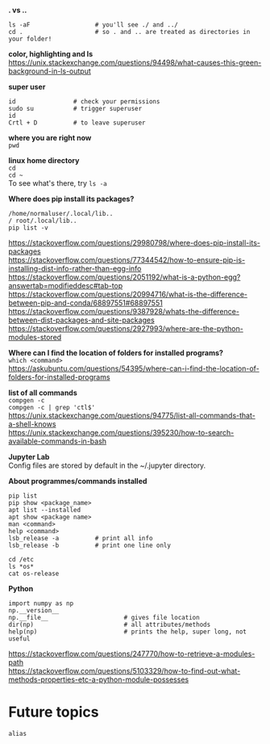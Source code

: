 **. vs ..**  
```
ls -aF                  # you'll see ./ and ../
cd .                    # so . and .. are treated as directories in your folder!
```
**color, highlighting and ls**  
https://unix.stackexchange.com/questions/94498/what-causes-this-green-background-in-ls-output  

**super user**  
```
id                # check your permissions
sudo su           # trigger superuser
id
Crtl + D          # to leave superuser
```

**where you are right now**  
`pwd`  

**linux home directory**  
`cd`  
`cd ~`  
To see what's there, try `ls -a`  

**Where does pip install its packages?**  
```
/home/normaluser/.local/lib..
/ root/.local/lib..
pip list -v
```
https://stackoverflow.com/questions/29980798/where-does-pip-install-its-packages  
https://stackoverflow.com/questions/77344542/how-to-ensure-pip-is-installing-dist-info-rather-than-egg-info  
https://stackoverflow.com/questions/2051192/what-is-a-python-egg?answertab=modifieddesc#tab-top  
https://stackoverflow.com/questions/20994716/what-is-the-difference-between-pip-and-conda/68897551#68897551  
https://stackoverflow.com/questions/9387928/whats-the-difference-between-dist-packages-and-site-packages  
https://stackoverflow.com/questions/2927993/where-are-the-python-modules-stored  


**Where can I find the location of folders for installed programs?**  
`which <command>`  
https://askubuntu.com/questions/54395/where-can-i-find-the-location-of-folders-for-installed-programs

**list of all commands**  
`compgen -c`  
`compgen -c | grep 'ctl$'`  
https://unix.stackexchange.com/questions/94775/list-all-commands-that-a-shell-knows  
https://unix.stackexchange.com/questions/395230/how-to-search-available-commands-in-bash

**Jupyter Lab**  
Config files are stored by default in the ~/.jupyter directory.

**About programmes/commands installed**  
```
pip list
pip show <package_name>
apt list --installed
apt show <package name>
man <command>
help <command>
lsb_release -a          # print all info  
lsb_release -b          # print one line only

cd /etc
ls *os*
cat os-release
```


**Python**  
```
import numpy as np
np.__version__
np.__file__                     # gives file location
dir(np)                         # all attributes/methods
help(np)                        # prints the help, super long, not useful 
```
https://stackoverflow.com/questions/247770/how-to-retrieve-a-modules-path  
https://stackoverflow.com/questions/5103329/how-to-find-out-what-methods-properties-etc-a-python-module-possesses  

# Future topics
`alias`
